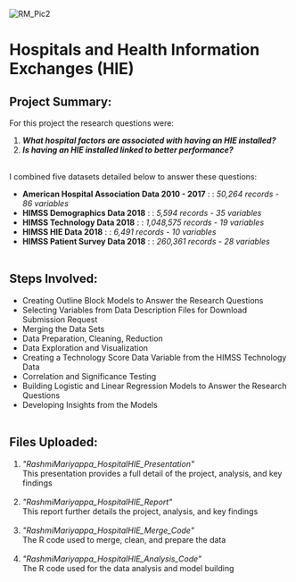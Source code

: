 ![RM_Pic2](https://github.com/portfolioRM/Hospitals-Factors-HIE/assets/164821000/82360452-cf64-4eda-8097-2a823b072d02)

# Hospitals and Health Information Exchanges (HIE)

## Project Summary:
For this project the research questions were:
1. ***What hospital factors are associated with having an HIE installed?***
2. ***Is having an HIE installed linked to better performance?***<br><br>

I combined five datasets detailed below to answer these questions:
- **American Hospital Association Data  2010 - 2017** : : *50,264 records - 86 variables*
- **HIMSS Demographics Data 2018** : : *5,594 records - 35 variables*
- **HIMSS Technology Data 2018** : : *1,048,575 records - 19 variables*
- **HIMSS HIE Data 2018** : : *6,491 records - 10 variables*
- **HIMSS Patient Survey Data 2018** : : *260,361 records - 28 variables*<br><br>
## Steps Involved:
- Creating Outline Block Models to Answer the Research Questions
- Selecting Variables from Data Description Files for Download Submission Request
- Merging the Data Sets
- Data Preparation, Cleaning, Reduction
- Data Exploration and Visualization
- Creating a Technology Score Data Variable from the HIMSS Technology Data
- Correlation and Significance Testing
- Building Logistic and Linear Regression Models to Answer the Research Questions
- Developing Insights from the Models<br><br>
## Files Uploaded:
1.	*"RashmiMariyappa_HospitalHIE_Presentation"*<br>
This presentation provides a full detail of the project, analysis, and key findings<br><br>
2.	*"RashmiMariyappa_HospitalHIE_Report"*<br>
This report further details the project, analysis, and key findings<br><br>
3.	*"RashmiMariyappa_HospitalHIE_Merge_Code"*<br>
The R code used to merge, clean, and prepare the data<br><br>
4.	*"RashmiMariyappa_HospitalHIE_Analysis_Code"*<br>
The R code used for the data analysis and model building<br><br>
